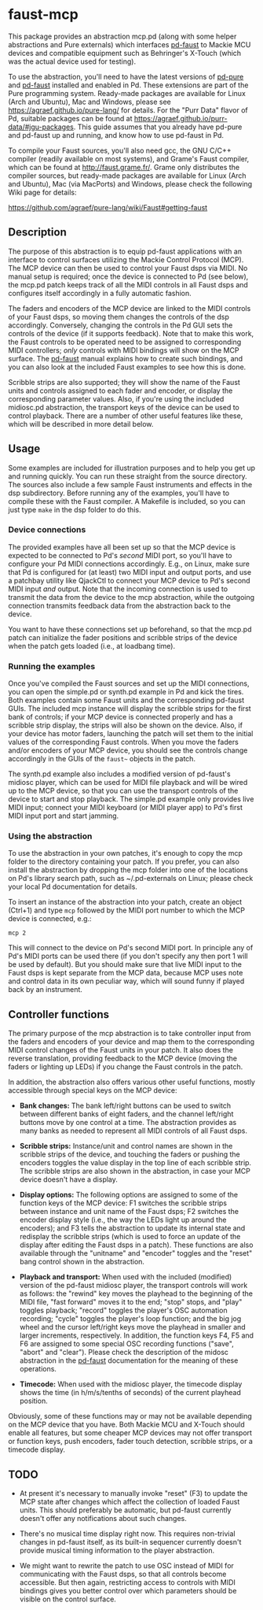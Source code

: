 
# faust-mcp

This package provides an abstraction mcp.pd (along with some helper abstractions and Pure externals) which interfaces [pd-faust][] to Mackie MCU devices and compatible equipment such as Behringer's X-Touch (which was the actual device used for testing).

To use the abstraction, you'll need to have the latest versions of [pd-pure][] and [pd-faust][] installed and enabled in Pd. These extensions are part of the Pure programming system. Ready-made packages are available for Linux (Arch and Ubuntu), Mac and Windows, please see https://agraef.github.io/pure-lang/ for details. For the "Purr Data" flavor of Pd, suitable packages can be found at https://agraef.github.io/purr-data/#jgu-packages. This guide assumes that you already have pd-pure and pd-faust up and running, and know how to use pd-faust in Pd.

[pd-faust]: https://agraef.github.io/pure-docs/pd-faust.html
[pd-pure]: https://agraef.github.io/pure-docs/pd-pure.html

To compile your Faust sources, you'll also need gcc, the GNU C/C++ compiler (readily available on most systems), and Grame's Faust compiler, which can be found at http://faust.grame.fr/. Grame only distributes the compiler sources, but ready-made packages are available for Linux (Arch and Ubuntu), Mac (via MacPorts) and Windows, please check the following Wiki page for details:

https://github.com/agraef/pure-lang/wiki/Faust#getting-faust

## Description

The purpose of this abstraction is to equip pd-faust applications with an interface to control surfaces utilizing the Mackie Control Protocol (MCP). The MCP device can then be used to control your Faust dsps via MIDI. No manual setup is required; once the device is connected to Pd (see below), the mcp.pd patch keeps track of all the MIDI controls in all Faust dsps and configures itself accordingly in a fully automatic fashion.

The faders and encoders of the MCP device are linked to the MIDI controls of your Faust dsps, so moving them changes the controls of the dsp accordingly. Conversely, changing the controls in the Pd GUI sets the controls of the device (if it supports feedback). Note that to make this work, the Faust controls to be operated need to be assigned to corresponding MIDI controllers; *only* controls with MIDI bindings will show on the MCP surface. The [pd-faust][] manual explains how to create such bindings, and you can also look at the included Faust examples to see how this is done.

Scribble strips are also supported; they will show the name of the Faust units and controls assigned to each fader and encoder, or display the corresponding parameter values. Also, if you're using the included midiosc.pd abstraction, the transport keys of the device can be used to control playback. There are a number of other useful features like these, which will be described in more detail below.

## Usage

Some examples are included for illustration purposes and to help you get up and running quickly. You can run these straight from the source directory. The sources also include a few sample Faust instruments and effects in the dsp subdirectory. Before running any of the examples, you'll have to compile these with the Faust compiler. A Makefile is included, so you can just type `make` in the dsp folder to do this.

### Device connections

The provided examples have all been set up so that the MCP device is expected to be connected to Pd's *second* MIDI port, so you'll have to configure your Pd MIDI connections accordingly. E.g., on Linux, make sure that Pd is configured for (at least) two MIDI input and output ports, and use a patchbay utility like QjackCtl to connect your MCP device to Pd's second MIDI input *and* output. Note that the incoming connection is used to transmit the data from the device to the mcp abstraction, while the outgoing connection transmits feedback data from the abstraction back to the device.

You want to have these connections set up beforehand, so that the mcp.pd patch can initialize the fader positions and scribble strips of the device when the patch gets loaded (i.e., at loadbang time).

### Running the examples

Once you've compiled the Faust sources and set up the MIDI connections, you can open the simple.pd or synth.pd example in Pd and kick the tires. Both examples contain some Faust units and the corresponding pd-faust GUIs. The included mcp instance will display the scribble strips for the first bank of controls; if your MCP device is connected properly and has a scribble strip display, the strips will also be shown on the device. Also, if your device has motor faders, launching the patch will set them to the initial values of the corresponding Faust controls. When you move the faders and/or encoders of your MCP device, you should see the controls change accordingly in the GUIs of the `faust~` objects in the patch.

The synth.pd example also includes a modified version of pd-faust's midiosc player, which can be used for MIDI file playback and will be wired up to the MCP device, so that you can use the transport controls of the device to start and stop playback. The simple.pd example only provides live MIDI input; connect your MIDI keyboard (or MIDI player app) to Pd's first MIDI input port and start jamming.

### Using the abstraction

To use the abstraction in your own patches, it's enough to copy the mcp folder to the directory containing your patch. If you prefer, you can also install the abstraction by dropping the mcp folder into one of the locations on Pd's library search path, such as ~/.pd-externals on Linux; please check your local Pd documentation for details.

To insert an instance of the abstraction into your patch, create an object (Ctrl+1) and type `mcp` followed by the MIDI port number to which the MCP device is connected, e.g.:

    mcp 2

This will connect to the device on Pd's second MIDI port. In principle any of Pd's MIDI ports can be used there (if you don't specify any then port 1 will be used by default). But you should make sure that live MIDI input to the Faust dsps is kept separate from the MCP data, because MCP uses note and control data in its own peculiar way, which will sound funny if played back by an instrument.

## Controller functions

The primary purpose of the mcp abstraction is to take controller input from the faders and encoders of your device and map them to the corresponding MIDI control changes of the Faust units in your patch. It also does the reverse translation, providing feedback to the MCP device (moving the faders or lighting up LEDs) if you change the Faust controls in the patch.

In addition, the abstraction also offers various other useful functions, mostly accessible through special keys on the MCP device:

- **Bank changes:** The bank left/right buttons can be used to switch between different banks of eight faders, and the channel left/right buttons move by one control at a time. The abstraction provides as many banks as needed to represent all MIDI controls of all Faust dsps.

- **Scribble strips:** Instance/unit and control names are shown in the scribble strips of the device, and touching the faders or pushing the encoders toggles the value display in the top line of each scribble strip. The scribble strips are also shown in the abstraction, in case your MCP device doesn't have a display.

- **Display options:** The following options are assigned to some of the function keys of the MCP device: F1 switches the scribble strips between instance and unit name of the Faust dsps; F2 switches the encoder display style (i.e., the way the LEDs light up around the encoders); and F3 tells the abstraction to update its internal state and redisplay the scribble strips (which is used to force an update of the display after editing the Faust dsps in a patch). These functions are also available through the "unitname" and "encoder" toggles and the "reset" bang control shown in the abstraction.

- **Playback and transport:** When used with the included (modified) version of the pd-faust midiosc player, the transport controls will work as follows: the "rewind" key moves the playhead to the beginning of the MIDI file, "fast forward" moves it to the end; "stop" stops, and "play" toggles playback; "record" toggles the player's OSC automation recording; "cycle" toggles the player's loop function; and the big jog wheel and the cursor left/right keys move the playhead in smaller and larger increments, respectively. In addition, the function keys F4, F5 and F6 are assigned to some special OSC recording functions ("save", "abort" and "clear"). Please check the description of the midosc abstraction in the [pd-faust][] documentation for the meaning of these operations.

- **Timecode:** When used with the midiosc player, the timecode display shows the time (in h/m/s/tenths of seconds) of the current playhead position.

Obviously, some of these functions may or may not be available depending on the MCP device that you have. Both Mackie MCU and X-Touch should enable all features, but some cheaper MCP devices may not offer transport or function keys, push encoders, fader touch detection, scribble strips, or a timecode display.

## TODO

- At present it's necessary to manually invoke "reset" (F3) to update the MCP state after changes which affect the collection of loaded Faust units. This should preferably be automatic, but pd-faust currently doesn't offer any notifications about such changes.

- There's no musical time display right now. This requires non-trivial changes in pd-faust itself, as its built-in sequencer currently doesn't provide musical timing information to the player abstraction.

- We might want to rewrite the patch to use OSC instead of MIDI for communicating with the Faust dsps, so that all controls become accessible. But then again, restricting access to controls with MIDI bindings gives you better control over which parameters should be visible on the control surface.
